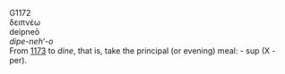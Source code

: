 G1172  
δειπνέω  
deipneō  
*dipe-neh‘-o*  
From [1173](g1173) to *dine*, that is, take the principal (or evening)
meal: - sup (X -per).  
